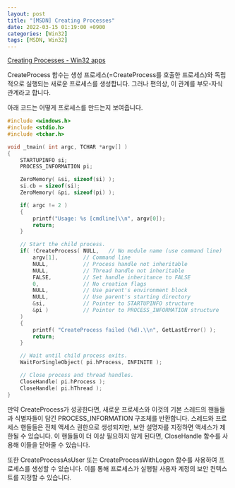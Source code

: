 ```yaml
---
layout: post
title: "[MSDN] Creating Processes"
date: 2022-03-15 01:19:00 +0900
categories: [Win32]
tags: [MSDN, Win32]
---
```


[Creating Processes - Win32 apps](https://docs.microsoft.com/en-us/windows/win32/procthread/creating-processes)

CreateProcess 함수는 생성 프로세스(=CreateProcess를 호출한 프로세스)와 독립적으로 실행되는 새로운 프로세스를 생성합니다. 그러나 편의상, 이 관계를 부모-자식 관계라고 합니다.

아래 코드는 어떻게 프로세스를 만드는지 보여줍니다.

```cpp
#include <windows.h>
#include <stdio.h>
#include <tchar.h>

void _tmain( int argc, TCHAR *argv[] )
{
    STARTUPINFO si;
    PROCESS_INFORMATION pi;

    ZeroMemory( &si, sizeof(si) );
    si.cb = sizeof(si);
    ZeroMemory( &pi, sizeof(pi) );

    if( argc != 2 )
    {
        printf("Usage: %s [cmdline]\\n", argv[0]);
        return;
    }

    // Start the child process. 
    if( !CreateProcess( NULL,   // No module name (use command line)
        argv[1],        // Command line
        NULL,           // Process handle not inheritable
        NULL,           // Thread handle not inheritable
        FALSE,          // Set handle inheritance to FALSE
        0,              // No creation flags
        NULL,           // Use parent's environment block
        NULL,           // Use parent's starting directory 
        &si,            // Pointer to STARTUPINFO structure
        &pi )           // Pointer to PROCESS_INFORMATION structure
    ) 
    {
        printf( "CreateProcess failed (%d).\\n", GetLastError() );
        return;
    }

    // Wait until child process exits.
    WaitForSingleObject( pi.hProcess, INFINITE );

    // Close process and thread handles. 
    CloseHandle( pi.hProcess );
    CloseHandle( pi.hThread );
}
```

만약 CreateProcess가 성공한다면, 새로운 프로세스와 이것의 기본 스레드의 핸들들과 식별자들이 담긴 PROCESS_INFORMATION 구조체를 반환합니다. 스레드와 프로세스 핸들들은 전체 액세스 권한으로 생성되지만, 보안 설명자를 지정하면 액세스가 제한될 수 있습니다. 이 핸들들이 더 이상 필요하지 않게 된다면, CloseHandle 함수를 사용해 이들을 닫아줄 수 있습니다.

또한 CreateProcessAsUser 또는 CreateProcessWithLogon 함수를 사용하여 프로세스를 생성할 수 있습니다. 이를 통해 프로세스가 실행될 사용자 계정의 보안 컨텍스트를 지정할 수 있습니다.
